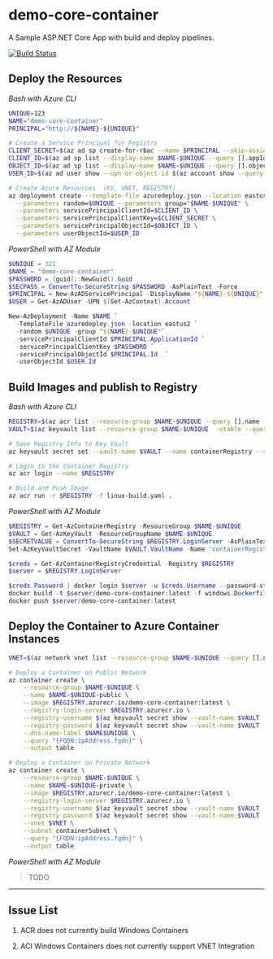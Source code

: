 # demo-core-container

A Sample ASP.NET Core App with build and deploy pipelines.

[![Build Status](https://cloudcodeit.visualstudio.com/DemoStuff/_apis/build/status/danielscholl.demo-core-container)](https://cloudcodeit.visualstudio.com/DemoStuff/_build/latest?definitionId=30)

## Deploy the Resources

_Bash with Azure CLI_
```bash
UNIQUE=123
NAME="demo-core-container"
PRINCIPAL="http://${NAME}-${UNIQUE}"

# Create a Service Principal for Registry
CLIENT_SECRET=$(az ad sp create-for-rbac --name $PRINCIPAL --skip-assignment --query password -otsv)
CLIENT_ID=$(az ad sp list --display-name $NAME-$UNIQUE --query [].appId -otsv)
OBJECT_ID=$(az ad sp list --display-name $NAME-$UNIQUE --query [].objectId -otsv)
USER_ID=$(az ad user show --upn-or-object-id $(az account show --query user.name -otsv) --query objectId -otsv)

# Create Azure Resources  (KV, VNET, REGISTRY)
az deployment create --template-file azuredeploy.json --location eastus2 \
  --parameters random=$UNIQUE --parameters group="$NAME-$UNIQUE" \
  --parameters servicePrincipalClientId=$CLIENT_ID \
  --parameters servicePrincipalClientKey=$CLIENT_SECRET \
  --parameters servicePrincipalObjectId=$OBJECT_ID \
  --parameters userObjectId=$USER_ID
```

_PowerShell with AZ Module_
```powershell
$UNIQUE = 321
$NAME = "demo-core-container"
$PASSWORD = [guid]::NewGuid().Guid
$SECPASS = ConvertTo-SecureString $PASSWORD -AsPlainText -Force
$PRINCIPAL = New-AzADServicePrincipal -DisplayName "${NAME}-${UNIQUE}" -Password $SECPASS
$USER = Get-AzADUser -UPN $(Get-AzContext).Account

New-AzDeployment -Name $NAME `
  -TemplateFile azuredeploy.json -location eastus2 `
  -random $UNIQUE -group "${NAME}-$UNIQUE"`
  -servicePrincipalClientId $PRINCIPAL.ApplicationId `
  -servicePrincipalClientKey $PASSWORD `
  -servicePrincipalObjectId $PRINCIPAL.Id  `
  -userObjectId $USER.Id
```

## Build Images and publish to Registry

_Bash with Azure CLI_
```bash
REGISTRY=$(az acr list --resource-group $NAME-$UNIQUE --query [].name -otsv)
VAULT=$(az keyvault list --resource-group $NAME-$UNIQUE  -otable --query [].name -otsv)

# Save Registry Info to Key Vault
az keyvault secret set --vault-name $VAULT --name containerRegistry --value $(az acr list --resource-group ${NAME}-$UNIQUE --query [].loginServer -otsv)

# Login to the Container Registry
az acr login --name $REGISTRY

# Build and Push Image
az acr run -r $REGISTRY -f linux-build.yaml .
```

_PowerShell with AZ Module_
```powershell
$REGISTRY = Get-AzContainerRegistry -ResourceGroup $NAME-$UNIQUE
$VAULT = Get-AzKeyVault -ResourceGroupName $NAME-$UNIQUE
$SECRETVALUE = ConvertTo-SecureString $REGISTRY.LoginServer -AsPlainText -Force
Set-AzKeyVaultSecret -VaultName $VAULT.VaultName -Name 'containerRegistry' -SecretValue $SECRETVALUE

$creds = Get-AzContainerRegistryCredential -Registry $REGISTRY
$server = $REGISTRY.LoginServer

$creds.Password | docker login $server -u $creds.Username --password-stdin
docker build -t $server/demo-core-container:latest -f windows.Dockerfile .
docker push $server/demo-core-container:latest
```

## Deploy the Container to Azure Container Instances

```bash
VNET=$(az network vnet list --resource-group $NAME-$UNIQUE --query [].name -otsv)

# Deploy a Container on Public Network
az container create \
    --resource-group $NAME-$UNIQUE \
    --name $NAME-$UNIQUE-public \
    --image $REGISTRY.azurecr.io/demo-core-container:latest \
    --registry-login-server $REGISTRY.azurecr.io \
    --registry-username $(az keyvault secret show --vault-name $VAULT --name clientId --query value -o tsv) \
    --registry-password $(az keyvault secret show --vault-name $VAULT --name clientSecret --query value -o tsv) \
    --dns-name-label $NAME$UNIQUE \
    --query "{FQDN:ipAddress.fqdn}" \
    --output table

# Deploy a Container on Private Network
az container create \
    --resource-group $NAME-$UNIQUE \
    --name $NAME-$UNIQUE-private \
    --image $REGISTRY.azurecr.io/demo-core-container:latest \
    --registry-login-server $REGISTRY.azurecr.io \
    --registry-username $(az keyvault secret show --vault-name $VAULT --name clientId --query value -o tsv) \
    --registry-password $(az keyvault secret show --vault-name $VAULT --name clientSecret --query value -o tsv) \
    --vnet $VNET \
    --subnet containerSubnet \
    --query "{FQDN:ipAddress.fqdn}" \
    --output table
```

_PowerShell with AZ Module_
> TODO

-------------

## Issue List

1. ACR does not currently build Windows Containers

1. ACI Windows Containers does not currently support VNET Integration
